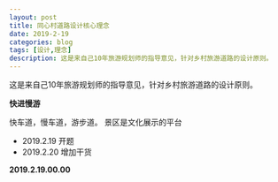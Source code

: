 ```yaml
---
layout: post
title: 同心村道路设计核心理念
date: 2019-2-19
categories: blog
tags: [设计,理念]
description: 这是来自己10年旅游规划师的指导意见，针对乡村旅游道路的设计原则。
---
```



这是来自己10年旅游规划师的指导意见，针对乡村旅游道路的设计原则。

**快进慢游**

快车道，慢车道，游步道。
景区是文化展示的平台



- 2019.2.19 开题
- 2019.2.20 增加干货

**2019.2.19.00.00**
